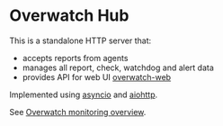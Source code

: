 Overwatch Hub
=============

This is a standalone HTTP server that:

- accepts reports from agents
- manages all report, check, watchdog and alert data
- provides API for web UI [overwatch-web](https://github.com/leadhub-code/overwatch-web)

Implemented using [asyncio](https://docs.python.org/3/library/asyncio.html) and [aiohttp](http://aiohttp.readthedocs.io/en/stable/).

See [Overwatch monitoring overview](https://github.com/leadhub-code/overwatch-monitoring/blob/master/README.md).
